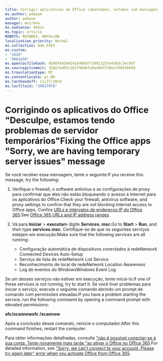 ```yaml
---
title: Corrigir aplicativos do Office lamentamos, estamos com mensagens de problemas de servidor temporárias
ms.author: pebaum
author: pebaum
manager: mnirkhe
ms.audience: Admin
ms.topic: article
ROBOTS: NOINDEX, NOFOLLOW
localization_priority: Normal
ms.collection: Adm_O365
ms.custom:
- "3420"
- "9001430"
ms.openlocfilehash: 4b90f843843416408d7f3091325fe436dc3ec9df
ms.sourcegitcommit: 358e7ed05c262f909bfa9ed0df730e1fd89266b8
ms.translationtype: MT
ms.contentlocale: pt-BR
ms.lasthandoff: 11/27/2019
ms.locfileid: "39627978"
---
```

# <a name="fixing-the-office-apps-sorry-we-are-having-temporary-server-issues-message"></a><span data-ttu-id="70b33-102">Corrigindo os aplicativos do Office "Desculpe, estamos tendo problemas de servidor temporários"</span><span class="sxs-lookup"><span data-stu-id="70b33-102">Fixing the Office apps "Sorry, we are having temporary server issues" message</span></span>

<span data-ttu-id="70b33-103">Se você receber essa mensagem, tente o seguinte:</span><span class="sxs-lookup"><span data-stu-id="70b33-103">If you receive this message, try the following:</span></span>

1. <span data-ttu-id="70b33-104">Verifique o firewall, o software antivírus e as configurações de proxy para confirmar que eles não estão bloqueando o acesso à Internet para os aplicativos do Office.</span><span class="sxs-lookup"><span data-stu-id="70b33-104">Check your firewall, antivirus software, and proxy settings to confirm that they are not blocking Internet access to Office apps.</span></span> <span data-ttu-id="70b33-105">Confira [URLs e intervalos de endereços IP do Office 365](https://docs.microsoft.com/office365/enterprise/urls-and-ip-address-ranges).</span><span class="sxs-lookup"><span data-stu-id="70b33-105">See [Office 365 URLs and IP address ranges](https://docs.microsoft.com/office365/enterprise/urls-and-ip-address-ranges).</span></span>

2. <span data-ttu-id="70b33-106">Vá para **Iniciar** > **executar**e digite **Services. msc**.</span><span class="sxs-lookup"><span data-stu-id="70b33-106">Go to **Start** > **Run**, and then type **services.msc**.</span></span> <span data-ttu-id="70b33-107">Certifique-se de que os seguintes serviços estejam em execução:</span><span class="sxs-lookup"><span data-stu-id="70b33-107">Make sure that the following services are all running:</span></span>
    - <span data-ttu-id="70b33-108">Configuração automática de dispositivos conectados à rede</span><span class="sxs-lookup"><span data-stu-id="70b33-108">Network Connected Devices Auto-Setup</span></span>
    - <span data-ttu-id="70b33-109">Serviço de lista de rede</span><span class="sxs-lookup"><span data-stu-id="70b33-109">Network List Service</span></span>
    - <span data-ttu-id="70b33-110">Reconhecimento de local de rede</span><span class="sxs-lookup"><span data-stu-id="70b33-110">Network Location Awareness</span></span>
    - <span data-ttu-id="70b33-111">Log de eventos do Windows</span><span class="sxs-lookup"><span data-stu-id="70b33-111">Windows Event Log</span></span>

<span data-ttu-id="70b33-112">Se um desses serviços não estiver em execução, tente iniciá-lo.</span><span class="sxs-lookup"><span data-stu-id="70b33-112">If one of these services is not running, try to start it.</span></span> <span data-ttu-id="70b33-113">Se você tiver problemas para iniciar o serviço, execute o seguinte comando abrindo um prompt de comando com permissões elevadas:</span><span class="sxs-lookup"><span data-stu-id="70b33-113">If you have a problem starting the service, run the following command by opening a command prompt with elevated permissions:</span></span>

<span data-ttu-id="70b33-114">**sfc/scannow**</span><span class="sxs-lookup"><span data-stu-id="70b33-114">**sfc /scannow**</span></span>

<span data-ttu-id="70b33-115">Após a conclusão desse comando, reinicie o computador.</span><span class="sxs-lookup"><span data-stu-id="70b33-115">After this command finishes, restart the computer.</span></span>

<span data-ttu-id="70b33-116">Para obter informações detalhadas, consulte ["não é possível conectar-se à sua conta. Tente novamente mais tarde "ao ativar o Office no Office 365](https://docs.microsoft.com/office/troubleshoot/activation-installation/issue-when-activate-office-from-office-365).</span><span class="sxs-lookup"><span data-stu-id="70b33-116">For detailed information, see ["Sorry, we can't connect to your account. Please try again later" error when you activate Office from Office 365](https://docs.microsoft.com/office/troubleshoot/activation-installation/issue-when-activate-office-from-office-365).</span></span>